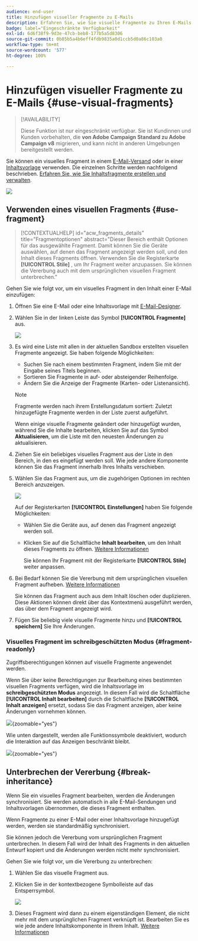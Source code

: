 ```yaml
---
audience: end-user
title: Hinzufügen visueller Fragmente zu E-Mails
description: Erfahren Sie, wie Sie visuelle Fragmente zu Ihren E-Mails hinzufügen
badge: label="Eingeschränkte Verfügbarkeit"
exl-id: 6d6f38f9-9d3e-47cb-beb8-177b5a5d8306
source-git-commit: 0b85b5a4b6eff4fdb9835a0d1ccb5d0a86c103a0
workflow-type: tm+mt
source-wordcount: '577'
ht-degree: 100%

---
```


# Hinzufügen visueller Fragmente zu E-Mails {#use-visual-fragments}

>[!AVAILABILITY]
>
>Diese Funktion ist nur eingeschränkt verfügbar. Sie ist Kundinnen und Kunden vorbehalten, die **von Adobe Campaign Standard zu Adobe Campaign v8** migrieren, und kann nicht in anderen Umgebungen bereitgestellt werden.

Sie können ein visuelles Fragment in einem [E-Mail-Versand](../email/get-started-email-designer.md) oder in einer [Inhaltsvorlage](../email/use-email-templates.md) verwenden. Die einzelnen Schritte werden nachfolgend beschrieben. [Erfahren Sie, wie Sie Inhaltsfragmente erstellen und verwalten](fragments.md).

![](assets/fragments.gif)

## Verwenden eines visuellen Fragments {#use-fragment}

>[!CONTEXTUALHELP]
>id="acw_fragments_details"
>title="Fragmentoptionen"
>abstract="Dieser Bereich enthält Optionen für das ausgewählte Fragment. Damit können Sie die Geräte auswählen, auf denen das Fragment angezeigt werden soll, und den Inhalt dieses Fragments öffnen. Verwenden Sie die Registerkarte **[!UICONTROL Stile]** , um Ihr Fragment weiter anzupassen. Sie können die Vererbung auch mit dem ursprünglichen visuellen Fragment unterbrechen."

<!-- pas vu dans l'UI-->

Gehen Sie wie folgt vor, um ein visuelles Fragment in den Inhalt einer E-Mail einzufügen:

1. Öffnen Sie eine E-Mail oder eine Inhaltsvorlage mit [E-Mail-Designer](../email/get-started-email-designer.md).

1. Wählen Sie in der linken Leiste das Symbol **[!UICONTROL Fragmente]** aus.

   ![](assets/fragments-in-designer.png)

1. Es wird eine Liste mit allen in der aktuellen Sandbox erstellten visuellen Fragmente angezeigt. Sie haben folgende Möglichkeiten:

   * Suchen Sie nach einem bestimmten Fragment, indem Sie mit der Eingabe seines Titels beginnen.
   * Sortieren Sie Fragmente in auf- oder absteigender Reihenfolge.
   * Ändern Sie die Anzeige der Fragmente (Karten- oder Listenansicht).

   >[!NOTE]
   >
   >Fragmente werden nach ihrem Erstellungsdatum sortiert: Zuletzt hinzugefügte Fragmente werden in der Liste zuerst aufgeführt.

   Wenn einige visuelle Fragmente geändert oder hinzugefügt wurden, während Sie die Inhalte bearbeiten, klicken Sie auf das Symbol **Aktualisieren**, um die Liste mit den neuesten Änderungen zu aktualisieren.

1. Ziehen Sie ein beliebiges visuelles Fragment aus der Liste in den Bereich, in den es eingefügt werden soll. Wie jede andere Komponente können Sie das Fragment innerhalb Ihres Inhalts verschieben.

1. Wählen Sie das Fragment aus, um die zugehörigen Optionen im rechten Bereich anzuzeigen.

   ![](assets/fragment-right-pane.png)

   Auf der Registerkarten **[!UICONTROL Einstellungen]** haben Sie folgende Möglichkeiten:

   * Wählen Sie die Geräte aus, auf denen das Fragment angezeigt werden soll.
   * Klicken Sie auf die Schaltfläche **Inhalt bearbeiten**, um den Inhalt dieses Fragments zu öffnen. [Weitere Informationen](../content/fragments.md#edit-fragments)

     Sie können Ihr Fragment mit der Registerkarte **[!UICONTROL Stile]** weiter anpassen.

1. Bei Bedarf können Sie die Vererbung mit dem ursprünglichen visuellen Fragment aufheben. [Weitere Informationen](#break-inheritance)

   Sie können das Fragment auch aus dem Inhalt löschen oder duplizieren. Diese Aktionen können direkt über das Kontextmenü ausgeführt werden, das über dem Fragment angezeigt wird.

1. Fügen Sie beliebig viele visuelle Fragmente hinzu und **[!UICONTROL speichern]** Sie Ihre Änderungen.

### Visuelles Fragment im schreibgeschützten Modus {#fragment-readonly}

Zugriffsberechtigungen können auf visuelle Fragmente angewendet werden.

Wenn Sie über keine Berechtigungen zur Bearbeitung eines bestimmten visuellen Fragments verfügen, wird die Inhaltsvorlage im **schreibgeschützten Modus** angezeigt. In diesem Fall wird die Schaltfläche **[!UICONTROL Inhalt bearbeiten]** durch die Schaltfläche **[!UICONTROL Inhalt anzeigen]** ersetzt, sodass Sie das Fragment anzeigen, aber keine Änderungen vornehmen können.

![](assets/fragment-readonly.png){zoomable="yes"}

Wie unten dargestellt, werden alle Funktionssymbole deaktiviert, wodurch die Interaktion auf das Anzeigen beschränkt bleibt.

![](assets/fragment-readonly-view.png){zoomable="yes"}

## Unterbrechen der Vererbung {#break-inheritance}

Wenn Sie ein visuelles Fragment bearbeiten, werden die Änderungen synchronisiert. Sie werden automatisch in alle E-Mail-Sendungen und Inhaltsvorlagen übernommen, die dieses Fragment enthalten.

Wenn Fragmente zu einer E-Mail oder einer Inhaltsvorlage hinzugefügt werden, werden sie standardmäßig synchronisiert.

Sie können jedoch die Vererbung vom ursprünglichen Fragment unterbrechen. In diesem Fall wird der Inhalt des Fragments in den aktuellen Entwurf kopiert und die Änderungen werden nicht mehr synchronisiert.

Gehen Sie wie folgt vor, um die Vererbung zu unterbrechen:

1. Wählen Sie das visuelle Fragment aus.

1. Klicken Sie in der kontextbezogene Symbolleiste auf das Entsperrsymbol.

   ![](assets/fragment-break-inheritance.png)

1. Dieses Fragment wird dann zu einem eigenständigen Element, die nicht mehr mit dem ursprünglichen Fragment verknüpft ist. Bearbeiten Sie es wie jede andere Inhaltskomponente in Ihrem Inhalt. [Weitere Informationen](../email/content-components.md)
